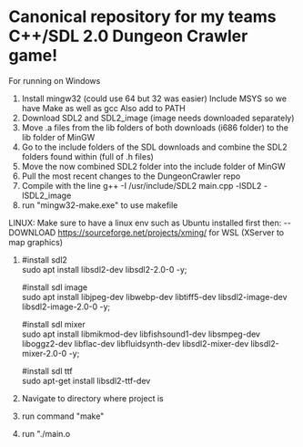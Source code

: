 # Canonical repository for my teams C++/SDL 2.0 Dungeon Crawler game!
For running on Windows
1. Install mingw32 (could use 64 but 32 was easier)
    Include MSYS so we have Make as well as gcc
    Also add to PATH
2. Download SDL2 and SDL2_image (image needs downloaded separately)
3. Move .a files from the lib folders of both downloads (i686 folder) to the lib folder of MinGW
4. Go to the include folders of the SDL downloads and combine the SDL2 folders found within (full of .h files)
5. Move the now combined SDL2 folder into the include folder of MinGW
6. Pull the most recent changes to the DungeonCrawler repo
7. Compile with the line g++ -I /usr/include/SDL2 main.cpp -lSDL2 -lSDL2_image
8. run "mingw32-make.exe" to use makefile


LINUX:
Make sure to have a linux env such as Ubuntu installed first then:
--DOWNLOAD https://sourceforge.net/projects/xming/ for WSL (XServer to map graphics)
1.  #install sdl2 <br />
    sudo apt install libsdl2-dev libsdl2-2.0-0 -y;

    #install sdl image <br />
    sudo apt install libjpeg-dev libwebp-dev libtiff5-dev libsdl2-image-dev libsdl2-image-2.0-0 -y;

    #install sdl mixer <br />
    sudo apt install libmikmod-dev libfishsound1-dev libsmpeg-dev liboggz2-dev libflac-dev libfluidsynth-dev libsdl2-mixer-dev libsdl2-mixer-2.0-0 -y;

    #install sdl ttf <br />
    sudo apt-get install libsdl2-ttf-dev

2. Navigate to directory where project is
3. run command "make"
4. run "./main.o
